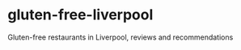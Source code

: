 gluten-free-liverpool
=====================

Gluten-free restaurants in Liverpool, reviews and recommendations
